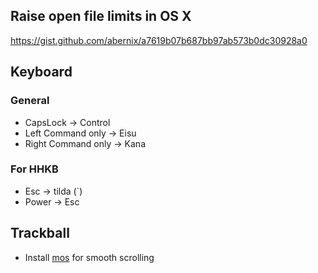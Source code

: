 ## Raise open file limits in OS X
https://gist.github.com/abernix/a7619b07b687bb97ab573b0dc30928a0

## Keyboard
### General
- CapsLock -> Control
- Left Command only -> Eisu
- Right Command only -> Kana

### For HHKB
- Esc -> tilda (\`)
- Power -> Esc

## Trackball
- Install [mos](https://mos.caldis.me/) for smooth scrolling
